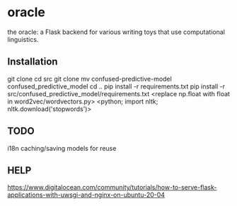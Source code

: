 # oracle
the oracle: a Flask backend for various writing toys that use computational linguistics.

## Installation
git clone <this repo>
cd src
git clone <confused-predictive-model>
mv confused-predictive-model confused\_predictive\_model
cd ..
pip install -r requirements.txt
pip install -r src/confused\_predictive\_model/requirements.txt
<replace np.float with float in word2vec/wordvectors.py>
<python; import nltk; nltk.download('stopwords')>

## TODO
i18n
caching/saving models for reuse

## HELP
https://www.digitalocean.com/community/tutorials/how-to-serve-flask-applications-with-uwsgi-and-nginx-on-ubuntu-20-04
